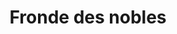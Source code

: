 ﻿---
title: "Fronde des nobles"
permalink: periodes_770.html
layout: periode
dataInici: 1650
dataFi: 1653
sidebar: periodes
pares:
  - 768:
    title: "Fronde"
    dataInici: "(1648)"
    dataFi: "(1659)"

fills:
  - 771:
    title: "Batalla de Rethel"
    dataInici: "(1650-12-15)"

jocsPrincipals:
jocsEscenaris:
jocsEpoca:
jocsEpocaEscenaris:
---
